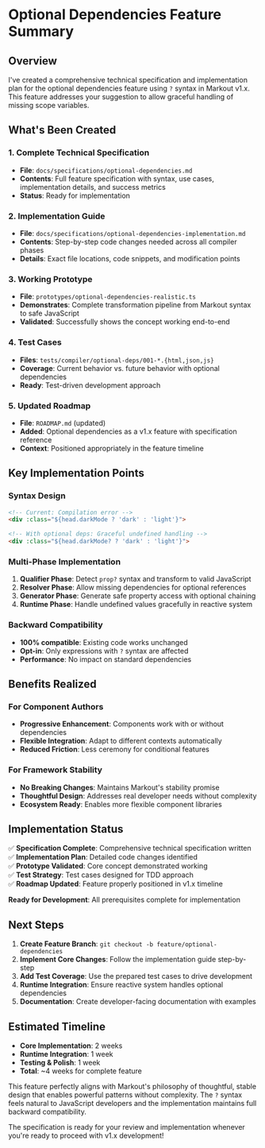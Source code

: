 # Optional Dependencies Feature Summary

## Overview

I've created a comprehensive technical specification and implementation plan for the optional dependencies feature using `?` syntax in Markout v1.x. This feature addresses your suggestion to allow graceful handling of missing scope variables.

## What's Been Created

### 1. **Complete Technical Specification**
- **File**: `docs/specifications/optional-dependencies.md`
- **Contents**: Full feature specification with syntax, use cases, implementation details, and success metrics
- **Status**: Ready for implementation

### 2. **Implementation Guide**
- **File**: `docs/specifications/optional-dependencies-implementation.md`  
- **Contents**: Step-by-step code changes needed across all compiler phases
- **Details**: Exact file locations, code snippets, and modification points

### 3. **Working Prototype**
- **File**: `prototypes/optional-dependencies-realistic.ts`
- **Demonstrates**: Complete transformation pipeline from Markout syntax to safe JavaScript
- **Validated**: Successfully shows the concept working end-to-end

### 4. **Test Cases**
- **Files**: `tests/compiler/optional-deps/001-*.{html,json,js}`
- **Coverage**: Current behavior vs. future behavior with optional dependencies
- **Ready**: Test-driven development approach

### 5. **Updated Roadmap**
- **File**: `ROADMAP.md` (updated)
- **Added**: Optional dependencies as a v1.x feature with specification reference
- **Context**: Positioned appropriately in the feature timeline

## Key Implementation Points

### Syntax Design
```html
<!-- Current: Compilation error -->
<div :class="${head.darkMode ? 'dark' : 'light'}">

<!-- With optional deps: Graceful undefined handling -->  
<div :class="${head.darkMode? ? 'dark' : 'light'}">
```

### Multi-Phase Implementation
1. **Qualifier Phase**: Detect `prop?` syntax and transform to valid JavaScript
2. **Resolver Phase**: Allow missing dependencies for optional references
3. **Generator Phase**: Generate safe property access with optional chaining
4. **Runtime Phase**: Handle undefined values gracefully in reactive system

### Backward Compatibility
- **100% compatible**: Existing code works unchanged
- **Opt-in**: Only expressions with `?` syntax are affected
- **Performance**: No impact on standard dependencies

## Benefits Realized

### For Component Authors
- **Progressive Enhancement**: Components work with or without dependencies
- **Flexible Integration**: Adapt to different contexts automatically
- **Reduced Friction**: Less ceremony for conditional features

### For Framework Stability
- **No Breaking Changes**: Maintains Markout's stability promise
- **Thoughtful Design**: Addresses real developer needs without complexity
- **Ecosystem Ready**: Enables more flexible component libraries

## Implementation Status

✅ **Specification Complete**: Comprehensive technical specification written  
✅ **Implementation Plan**: Detailed code changes identified  
✅ **Prototype Validated**: Core concept demonstrated working  
✅ **Test Strategy**: Test cases designed for TDD approach  
✅ **Roadmap Updated**: Feature properly positioned in v1.x timeline  

**Ready for Development**: All prerequisites complete for implementation

## Next Steps

1. **Create Feature Branch**: `git checkout -b feature/optional-dependencies`
2. **Implement Core Changes**: Follow the implementation guide step-by-step
3. **Add Test Coverage**: Use the prepared test cases to drive development  
4. **Runtime Integration**: Ensure reactive system handles optional dependencies
5. **Documentation**: Create developer-facing documentation with examples

## Estimated Timeline

- **Core Implementation**: 2 weeks
- **Runtime Integration**: 1 week  
- **Testing & Polish**: 1 week
- **Total**: ~4 weeks for complete feature

This feature perfectly aligns with Markout's philosophy of thoughtful, stable design that enables powerful patterns without complexity. The `?` syntax feels natural to JavaScript developers and the implementation maintains full backward compatibility.

The specification is ready for your review and implementation whenever you're ready to proceed with v1.x development!